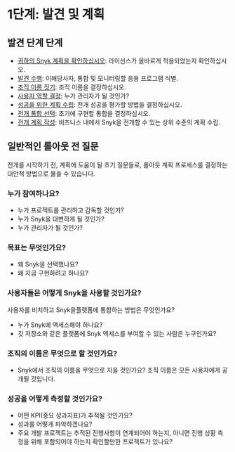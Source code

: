 # 1단계: 발견 및 계획

## 발견 단계 단계

* [귀하의 Snyk 계획을 확인하십시오](validate-your-snyk-plan.md): 라이선스가 올바르게 적용되었는지 확인하십시오.
* [발견 수행](discovery.md): 이해당사자, 통합 및 모니터링할 응용 프로그램 식별.
* [조직 이름 짓기](name-your-organization.md): 조직 이름을 결정하십시오.
* [사용자 역할 결정](determine-member-roles.md): 누가 관리자가 될 것인가?
* [성공을 위한 계획 수립](plan-for-success.md): 전개 성공을 평가할 방법을 결정하십시오.
* [전개 통합 선택](choose-rollout-integrations.md): 초기에 구현할 통합을 결정하십시오.
* [전개 계획 작성](create-rollout-plan.md): 비즈니스 내에서 Snyk을 전개할 수 있는 상위 수준의 계획 수립.

## 일반적인 롤아웃 전 질문

전개를 시작하기 전, 계획에 도움이 될 초기 질문들로, 롤아웃 계획 프로세스를 결정하는 대안적 방법으로 물을 수 있습니다.

### 누가 참여하나요?

* 누가 프로젝트를 관리하고 감독할 것인가?
* 누가 Snyk을 대변하게 될 것인가?
* 누가 관리자가 될 것인가?

### 목표는 무엇인가요?

* 왜 Snyk을 선택했나요?
* 왜 지금 구현하려고 하나요?

### 사용자들은 어떻게 Snyk을 사용할 것인가요?

사용자를 비치하고 Snyk을플랫폼에 통합하는 방법은 무엇인가요?

* 누가 Snyk에 액세스해야 하나요?
* 깃 저장소와 같은 플랫폼에 Snyk 액세스를 부여할 수 있는 사람은 누구인가요?

### 조직의 이름은 무엇으로 할 것인가요?

* Snyk에서 조직의 이름을 무엇으로 지을 것인가요? 조직 이름은 모든 사용자에게 공개될 것입니다.

### 성공을 어떻게 측정할 것인가요?

* 어떤 KPI(중요 성과지표)가 추적될 것인가요?
* 성과를 어떻게 파악하겠나요?
* 주요 개발 프로젝트는 추적된 진행사항이 연계되어야 하는지, 아니면 진행 상황 측정을 위해 포함되어야 하는지 확인할만한 프로젝트가 있나요?
